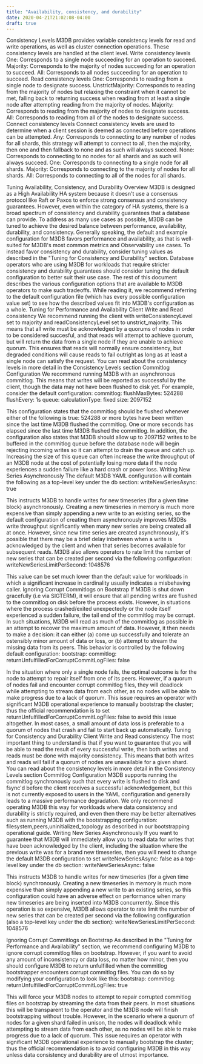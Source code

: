 ```yaml
---
title: "Availability, consistency, and durability"
date: 2020-04-21T21:02:08-04:00
draft: true
---
```


Consistency Levels
M3DB provides variable consistency levels for read and write operations, as well as cluster connection operations. These consistency levels are handled at the client level.
Write consistency levels
One: Corresponds to a single node succeeding for an operation to succeed.
Majority: Corresponds to the majority of nodes succeeding for an operation to succeed.
All: Corresponds to all nodes succeeding for an operation to succeed.
Read consistency levels
One: Corresponds to reading from a single node to designate success.
UnstrictMajority: Corresponds to reading from the majority of nodes but relaxing the constraint when it cannot be met, falling back to returning success when reading from at least a single node after attempting reading from the majority of nodes.
Majority: Corresponds to reading from the majority of nodes to designate success.
All: Corresponds to reading from all of the nodes to designate success.
Connect consistency levels
Connect consistency levels are used to determine when a client session is deemed as connected before operations can be attempted.
Any: Corresponds to connecting to any number of nodes for all shards, this strategy will attempt to connect to all, then the majority, then one and then fallback to none and as such will always succeed.
None: Corresponds to connecting to no nodes for all shards and as such will always succeed.
One: Corresponds to connecting to a single node for all shards.
Majority: Corresponds to connecting to the majority of nodes for all shards.
All: Corresponds to connecting to all of the nodes for all shards.


Tuning Availability, Consistency, and Durability
Overview
M3DB is designed as a High Availability HA system because it doesn't use a consensus protocol like Raft or Paxos to enforce strong consensus and consistency guarantees. However, even within the category of HA systems, there is a broad spectrum of consistency and durability guarantees that a database can provide. To address as many use cases as possible, M3DB can be tuned to achieve the desired balance between performance, availability, durability, and consistency.
Generally speaking, the default and example configuration for M3DB favors performance and availability, as that is well-suited for M3DB's most common metrics and Observability use cases. To instead favor consistency and durability, consider tuning values as described in the "Tuning for Consistency and Durability" section. Database operators who are using M3DB for workloads that require stricter consistency and durability guarantees should consider tuning the default configuration to better suit their use case.
The rest of this document describes the various configuration options that are available to M3DB operators to make such tradeoffs. While reading it, we recommend referring to the default configuration file (which has every possible configuration value set) to see how the described values fit into M3DB's configuration as a whole.
Tuning for Performance and Availability
Client Write and Read consistency
We recommend running the client with writeConsistencyLevel set to majority and readConsistencyLevel set to unstrict_majority. This means that all write must be acknowledged by a quorums of nodes in order to be considered succesful, and that reads will attempt to achieve quorum, but will return the data from a single node if they are unable to achieve quorum. This ensures that reads will normally ensure consistency, but degraded conditions will cause reads to fail outright as long as at least a single node can satisfy the request.
You can read about the consistency levels in more detail in the Consistency Levels section
Commitlog Configuration
We recommend running M3DB with an asynchronous commitlog. This means that writes will be reported as successful by the client, though the data may not have been flushed to disk yet.
For example, consider the default configuration:
commitlog:
  flushMaxBytes: 524288
  flushEvery: 1s
  queue:
    calculationType: fixed
    size: 2097152

This configuration states that the commitlog should be flushed whenever either of the following is true:
524288 or more bytes have been written since the last time M3DB flushed the commitlog.
One or more seconds has elapsed since the last time M3DB flushed the commitlog.
In addition, the configuration also states that M3DB should allow up to 2097152 writes to be buffered in the commitlog queue before the database node will begin rejecting incoming writes so it can attempt to drain the queue and catch up. Increasing the size of this queue can often increase the write throughput of an M3DB node at the cost of potentially losing more data if the node experiences a sudden failure like a hard crash or power loss.
Writing New Series Asynchronously
The default M3DB YAML configuration will contain the following as a top-level key under the db section:
writeNewSeriesAsync: true

This instructs M3DB to handle writes for new timeseries (for a given time block) asynchronously. Creating a new timeseries in memory is much more expensive than simply appending a new write to an existing series, so the default configuration of creating them asynchronously improves M3DBs write throughput significantly when many new series are being created all at once.
However, since new time series are created asynchronously, it's possible that there may be a brief delay inbetween when a write is acknowledged by the client and when that series becomes available for subsequent reads.
M3DB also allows operators to rate limit the number of new series that can be created per second via the following configuration:
writeNewSeriesLimitPerSecond: 1048576

This value can be set much lower than the default value for workloads in which a significant increase in cardinality usually indicates a misbehaving caller.
Ignoring Corrupt Commitlogs on Bootstrap
If M3DB is shut down gracefully (i.e via SIGTERM), it will ensure that all pending writes are flushed to the commitlog on disk before the process exists. However, in situations where the process crashed/exited unexpectedly or the node itself experienced a sudden failure, the tail end of the commitlog may be corrupt. In such situations, M3DB will read as much of the commitlog as possible in an attempt to recover the maximum amount of data. However, it then needs to make a decision: it can either (a) come up successfully and tolerate an ostensibly minor amount of data or loss, or (b) attempt to stream the missing data from its peers. This behavior is controlled by the following default configuration:
bootstrap:
  commitlog:
    returnUnfulfilledForCorruptCommitLogFiles: false

In the situation where only a single node fails, the optimal outcome is for the node to attempt to repair itself from one of its peers. However, if a quorum of nodes fail and encounter corrupt commitlog files, they will deadlock while attempting to stream data from each other, as no nodes will be able to make progress due to a lack of quorum. This issue requires an operator with significant M3DB operational experience to manually bootstrap the cluster; thus the official recommendation is to set returnUnfulfilledForCorruptCommitLogFiles: false to avoid this issue altogether. In most cases, a small amount of data loss is preferable to a quorum of nodes that crash and fail to start back up automatically.
Tuning for Consistency and Durability
Client Write and Read consistency
The most important thing to understand is that if you want to guarantee that you will be able to read the result of every successful write, then both writes and reads must be done with majority consistency. This means that both writes and reads will fail if a quorum of nodes are unavailable for a given shard. You can read about the consistency levels in more detail in the Consistency Levels section
Commitlog Configuration
M3DB supports running the commitlog synchronously such that every write is flushed to disk and fsync'd before the client receives a successful acknowledgement, but this is not currently exposed to users in the YAML configuration and generally leads to a massive performance degradation. We only recommend operating M3DB this way for workloads where data consistency and durability is strictly required, and even then there may be better alternatives such as running M3DB with the bootstrapping configuration: filesystem,peers,uninitialized_topology as described in our bootstrapping operational guide.
Writing New Series Asynchronously
If you want to guarantee that M3DB will immediately allow you to read data for writes that have been acknowledged by the client, including the situation where the previous write was for a brand new timeseries, then you will need to change the default M3DB configuration to set writeNewSeriesAsync: false as a top-level key under the db section:
writeNewSeriesAsync: false

This instructs M3DB to handle writes for new timeseries (for a given time block) synchronously. Creating a new timeseries in memory is much more expensive than simply appending a new write to an existing series, so this configuration could have an adverse effect on performance when many new timeseries are being inserted into M3DB concurrently.
Since this operation is so expensive, M3DB allows operator to rate limit the number of new series that can be created per second via the following configuration (also a top-level key under the db section):
writeNewSeriesLimitPerSecond: 1048576

Ignoring Corrupt Commitlogs on Bootstrap
As described in the "Tuning for Performance and Availability" section, we recommend configuring M3DB to ignore corrupt commitlog files on bootstrap. However, if you want to avoid any amount of inconsistency or data loss, no matter how minor, then you should configure M3DB to return unfulfilled when the commitlog bootstrapper encounters corrupt commitlog files. You can do so by modifying your configuration to look like this:
bootstrap:
  commitlog:
    returnUnfulfilledForCorruptCommitLogFiles: true

This will force your M3DB nodes to attempt to repair corrupted commitlog files on bootstrap by streaming the data from their peers. In most situations this will be transparent to the operator and the M3DB node will finish bootstrapping without trouble. However, in the scenario where a quorum of nodes for a given shard failed in unison, the nodes will deadlock while attempting to stream data from each other, as no nodes will be able to make progress due to a lack of quorum. This issue requires an operator with significant M3DB operational experience to manually bootstrap the cluster; thus the official recommendation is to avoid configuring M3DB in this way unless data consistency and durability are of utmost importance.

